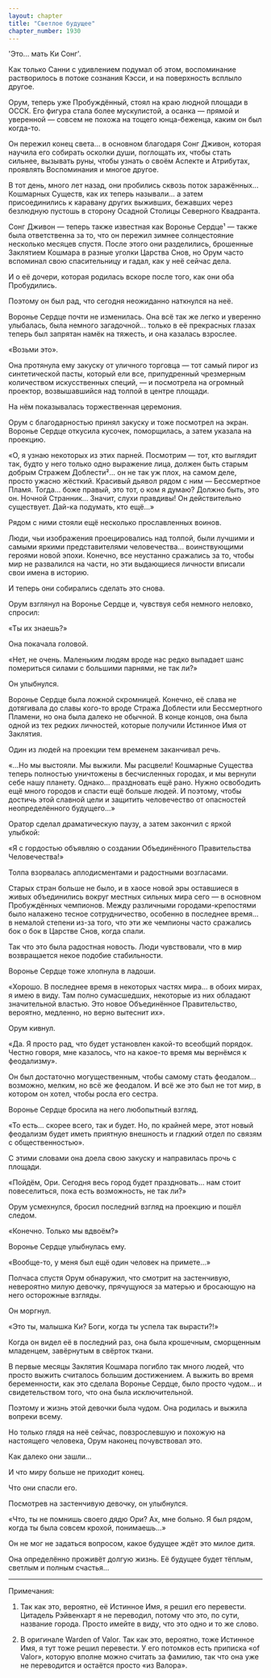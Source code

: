 ```yaml
---
layout: chapter
title: "Светлое будущее"
chapter_number: 1930
---
```




'Это... мать Ки Сонг'.

Как только Санни с удивлением подумал об этом, воспоминание растворилось в потоке сознания Кэсси, и на поверхность всплыло другое.

Орум, теперь уже Пробуждённый, стоял на краю людной площади в ОССК. Его фигура стала более мускулистой, а осанка — прямой и уверенной — совсем не похожа на тощего юнца-беженца, каким он был когда-то.

Он пережил конец света... в основном благодаря Сонг Дживон, которая научила его собирать осколки души, поглощать их, чтобы стать сильнее, вызывать руны, чтобы узнать о своём Аспекте и Атрибутах, проявлять Воспоминания и многое другое.

В тот день, много лет назад, они пробились сквозь поток заражённых... Кошмарных Существ, как их теперь называли... а затем присоединились к каравану других выживших, бежавших через безлюдную пустошь в сторону Осадной Столицы Северного Квадранта.

Сонг Дживон — теперь также известная как Воронье Сердце¹ — также была ответственна за то, что он пережил зимнее солнцестояние несколько месяцев спустя. После этого они разделились, брошенные Заклятием Кошмара в разные уголки Царства Снов, но Орум часто вспоминал свою спасительницу и гадал, как у неё сейчас дела.

И о её дочери, которая родилась вскоре после того, как они оба Пробудились.

Поэтому он был рад, что сегодня неожиданно наткнулся на неё.

Воронье Сердце почти не изменилась. Она всё так же легко и уверенно улыбалась, была немного загадочной... только в её прекрасных глазах теперь был запрятан намёк на тяжесть, и она казалась взрослее.

«Возьми это».

Она протянула ему закуску от уличного торговца — тот самый пирог из синтетической пасты, который ели все, припудренный чрезмерным количеством искусственных специй, — и посмотрела на огромный проектор, возвышавшийся над толпой в центре площади.

На нём показывалась торжественная церемония.

Орум с благодарностью принял закуску и тоже посмотрел на экран. Воронье Сердце откусила кусочек, поморщилась, а затем указала на проекцию.

«О, я узнаю некоторых из этих парней. Посмотрим — тот, кто выглядит так, будто у него только одно выражение лица, должен быть старым добрым Стражем Доблести²... он не так уж плох, на самом деле, просто ужасно жёсткий. Красивый дьявол рядом с ним — Бессмертное Пламя. Тогда... боже правый, это тот, о ком я думаю? Должно быть, это он. Ночной Странник... Значит, слухи правдивы! Он действительно существует. Дай-ка подумать, кто ещё...»

Рядом с ними стояли ещё несколько прославленных воинов.

Люди, чьи изображения проецировались над толпой, были лучшими и самыми яркими представителями человечества... воинствующими героями новой эпохи. Конечно, все неустанно сражались за то, чтобы мир не развалился на части, но эти выдающиеся личности вписали свои имена в историю.

И теперь они собирались сделать это снова.

Орум взглянул на Воронье Сердце и, чувствуя себя немного неловко, спросил:

«Ты их знаешь?»

Она покачала головой.

«Нет, не очень. Маленьким людям вроде нас редко выпадает шанс помериться силами с большими парнями, не так ли?»

Он улыбнулся.

Воронье Сердце была ложной скромницей. Конечно, её слава не дотягивала до славы кого-то вроде Стража Доблести или Бессмертного Пламени, но она была далеко не обычной. В конце концов, она была одной из тех редких личностей, которые получили Истинное Имя от Заклятия.

Один из людей на проекции тем временем заканчивал речь.

«...Но мы выстояли. Мы выжили. Мы расцвели! Кошмарные Существа теперь полностью уничтожены в бесчисленных городах, и мы вернули себе нашу планету. Однако... праздновать ещё рано. Нужно освободить ещё много городов и спасти ещё больше людей. И поэтому, чтобы достичь этой славной цели и защитить человечество от опасностей неопределённого будущего...»

Оратор сделал драматическую паузу, а затем закончил с яркой улыбкой:

«Я с гордостью объявляю о создании Объединённого Правительства Человечества!»

Толпа взорвалась аплодисментами и радостными возгласами.

Старых стран больше не было, и в хаосе новой эры оставшиеся в живых объединились вокруг местных сильных мира сего — в основном Пробуждённых чемпионов. Между различными городами-крепостями было налажено тесное сотрудничество, особенно в последнее время... в немалой степени из-за того, что эти же чемпионы часто сражались бок о бок в Царстве Снов, когда спали.

Так что это была радостная новость. Люди чувствовали, что в мир возвращается некое подобие стабильности.

Воронье Сердце тоже хлопнула в ладоши.

«Хорошо. В последнее время в некоторых частях мира... в обоих мирах, я имею в виду. Там полно сумасшедших, некоторые из них обладают значительной властью. Это новое Объединённое Правительство, вероятно, медленно, но верно вытеснит их».

Орум кивнул.

«Да. Я просто рад, что будет установлен какой-то всеобщий порядок. Честно говоря, мне казалось, что на какое-то время мы вернёмся к феодализму».

Он был достаточно могущественным, чтобы самому стать феодалом... возможно, мелким, но всё же феодалом. И всё же это был не тот мир, в котором он хотел, чтобы росла его сестра.

Воронье Сердце бросила на него любопытный взгляд.

«То есть... скорее всего, так и будет. Но, по крайней мере, этот новый феодализм будет иметь приятную внешность и гладкий отдел по связям с общественностью».

С этими словами она доела свою закуску и направилась прочь с площади.

«Пойдём, Ори. Сегодня весь город будет праздновать... нам стоит повеселиться, пока есть возможность, не так ли?»

Орум усмехнулся, бросил последний взгляд на проекцию и пошёл следом.

«Конечно. Только мы вдвоём?»

Воронье Сердце улыбнулась ему.

«Вообще-то, у меня был ещё один человек на примете...»

Полчаса спустя Орум обнаружил, что смотрит на застенчивую, невероятно милую девочку, прячущуюся за матерью и бросающую на него осторожные взгляды.

Он моргнул.

«Это ты, малышка Ки? Боги, когда ты успела так вырасти?!»

Когда он видел её в последний раз, она была крошечным, сморщенным младенцем, завёрнутым в свёрток ткани.

В первые месяцы Заклятия Кошмара погибло так много людей, что просто выжить считалось большим достижением. А выжить во время беременности, как это сделала Воронье Сердце, было просто чудом... и свидетельством того, что она была исключительной.

Поэтому и жизнь этой девочки была чудом. Она родилась и выжила вопреки всему.

Но только глядя на неё сейчас, повзрослевшую и похожую на настоящего человека, Орум наконец почувствовал это.

Как далеко они зашли...

И что миру больше не приходит конец.

Что они спасли его.

Посмотрев на застенчивую девочку, он улыбнулся.

«Что, ты не помнишь своего дядю Ори? Ах, мне больно. Я был рядом, когда ты была совсем крохой, понимаешь...»

Он не мог не задаться вопросом, какое будущее ждёт это милое дитя.

Она определённо проживёт долгую жизнь. Её будущее будет тёплым, светлым и полным счастья...

***

Примечания:

1. Так как это, вероятно, её Истинное Имя, я решил его перевести. Цитадель Рэйвенхарт я не переводил, потому что это, по сути, название города. Просто имейте в виду, что это одно и то же слово.

2. В оригинале Warden of Valor. Так как это, вероятно, тоже Истинное Имя, я тут тоже решил перевести. У его потомков есть приписка «of Valor», которую вполне можно считать за фамилию, так что она уже не переводится и остаётся просто «из Валора».

